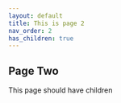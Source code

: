 ```yaml
---
layout: default
title: This is page 2
nav_order: 2
has_children: true
---
```


## Page Two

This page should have children

